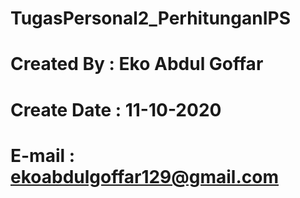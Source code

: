 # TugasPersonal2_PerhitunganIPS
# Created By  : Eko Abdul Goffar
# Create Date : 11-10-2020
# E-mail      : ekoabdulgoffar129@gmail.com
